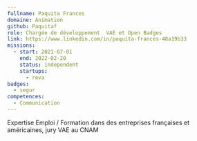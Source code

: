 ```yaml
---
fullname: Paquita Frances
domaine: Animation
github: Paquitaf
role: Chargée de développement  VAE et Open Badges
link: https://www.linkedin.com/in/paquita-frances-48a19b33
missions:
  - start: 2021-07-01
    end: 2022-02-28
    status: independent
    startups:
      - reva
badges:
  - segur
competences:
  - Communication
---
```

Expertise Emploi / Formation dans des entreprises françaises et américaines, jury VAE au CNAM